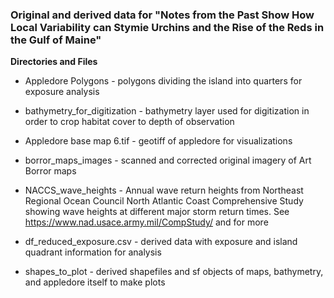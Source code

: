 ### Original and derived data  for "Notes from the Past Show How Local Variability can Stymie Urchins and the Rise of the Reds in the Gulf of Maine"

**Directories and Files**

- Appledore Polygons - polygons dividing the island into quarters for exposure analysis

- bathymetry_for_digitization - bathymetry layer used for digitization in order to crop habitat cover to depth of observation

- Appledore base map 6.tif - geotiff of appledore for visualizations

- borror_maps_images  - scanned and corrected original imagery of Art Borror maps

- NACCS_wave_heights - Annual wave return heights from Northeast Regional Ocean Council  North Atlantic Coast Comprehensive Study showing wave heights at different major storm return times. See https://www.nad.usace.army.mil/CompStudy/ and  for more

- df_reduced_exposure.csv - derived data with exposure and island quadrant information for analysis

- shapes_to_plot - derived shapefiles and sf objects of maps, bathymetry, and appledore itself to make plots

